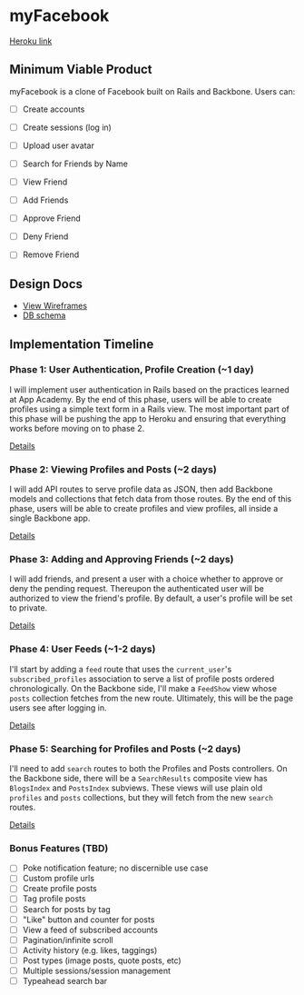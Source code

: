 # myFacebook

[Heroku link][heroku]

[heroku]: http://jakebook.herokuapp.com

## Minimum Viable Product
myFacebook is a clone of Facebook built on Rails and Backbone. Users can:

<!-- This is a Markdown checklist. Use it to keep track of your progress! -->

- [ ] Create accounts
- [ ] Create sessions (log in)
- [ ] Upload user avatar
- [ ] Search for Friends by Name
- [ ] View Friend
- [ ] Add Friends
- [ ] Approve Friend
- [ ] Deny Friend
- [ ] Remove Friend


## Design Docs
* [View Wireframes][views]
* [DB schema][schema]

[views]: ./docs/views.md
[schema]: ./docs/schema.md

## Implementation Timeline

### Phase 1: User Authentication, Profile Creation (~1 day)
I will implement user authentication in Rails based on the practices learned at
App Academy. By the end of this phase, users will be able to create profiles using
a simple text form in a Rails view. The most important part of this phase will
be pushing the app to Heroku and ensuring that everything works before moving on
to phase 2.

[Details][phase-one]

### Phase 2: Viewing Profiles and Posts (~2 days)
I will add API routes to serve profile data as JSON, then add Backbone
models and collections that fetch data from those routes. By the end of this
phase, users will be able to create profiles and view profiles, all
inside a single Backbone app.

[Details][phase-two]

### Phase 3: Adding and Approving Friends (~2 days)
I will add friends, and present a user with a choice whether to
approve or deny the pending request. Thereupon the authenticated user will be
authorized to view the friend's profile. By default, a user's profile will be
set to private.

[Details][phase-three]

### Phase 4: User Feeds (~1-2 days)
I'll start by adding a `feed` route that uses the `current_user`'s
`subscribed_profiles` association to serve a list of profile posts ordered
chronologically. On the Backbone side, I'll make a `FeedShow` view whose `posts`
collection fetches from the new route.  Ultimately, this will be the page users
see after logging in.

[Details][phase-four]

### Phase 5: Searching for Profiles and Posts (~2 days)
I'll need to add `search` routes to both the Profiles and Posts controllers. On the
Backbone side, there will be a `SearchResults` composite view has `BlogsIndex`
and `PostsIndex` subviews. These views will use plain old `profiles` and `posts`
collections, but they will fetch from the new `search` routes.

[Details][phase-five]

### Bonus Features (TBD)

- [ ] Poke notification feature; no discernible use case
- [ ] Custom profile urls
- [ ] Create profile posts
- [ ] Tag profile posts
- [ ] Search for posts by tag
- [ ] "Like" button and counter for posts
- [ ] View a feed of subscribed accounts
- [ ] Pagination/infinite scroll
- [ ] Activity history (e.g. likes, taggings)
- [ ] Post types (image posts, quote posts, etc)
- [ ] Multiple sessions/session management
- [ ] Typeahead search bar

[phase-one]: ./docs/phases/phase1.md
[phase-two]: ./docs/phases/phase2.md
[phase-three]: ./docs/phases/phase3.md
[phase-four]: ./docs/phases/phase4.md
[phase-five]: ./docs/phases/phase5.md
